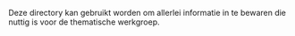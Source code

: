 Deze directory kan gebruikt worden om allerlei informatie in te bewaren die nuttig is voor de thematische werkgroep.
